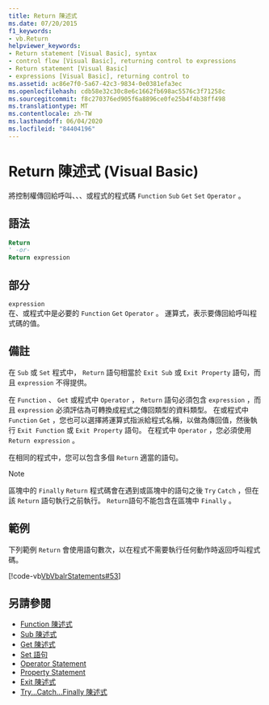 ```yaml
---
title: Return 陳述式
ms.date: 07/20/2015
f1_keywords:
- vb.Return
helpviewer_keywords:
- Return statement [Visual Basic], syntax
- control flow [Visual Basic], returning control to expressions
- Return statement [Visual Basic]
- expressions [Visual Basic], returning control to
ms.assetid: ac86e7f0-5a67-42c3-9834-0e0381efa3ec
ms.openlocfilehash: cdb58e32c30c8e6c1662fb698ac5576c3f71258c
ms.sourcegitcommit: f8c270376ed905f6a8896ce0fe25b4f4b38ff498
ms.translationtype: MT
ms.contentlocale: zh-TW
ms.lasthandoff: 06/04/2020
ms.locfileid: "84404196"
---
```

# <a name="return-statement-visual-basic"></a>Return 陳述式 (Visual Basic)
將控制權傳回給呼叫、、、或程式的程式碼 `Function` `Sub` `Get` `Set` `Operator` 。  
  
## <a name="syntax"></a>語法  
  
```vb  
Return  
' -or-  
Return expression  
```  
  
## <a name="part"></a>部分  
 `expression`  
 在、或程式中是必要的 `Function` `Get` `Operator` 。 運算式，表示要傳回給呼叫程式碼的值。  
  
## <a name="remarks"></a>備註  
 在 `Sub` 或 `Set` 程式中， `Return` 語句相當於 `Exit Sub` 或 `Exit Property` 語句，而且 `expression` 不得提供。  
  
 在 `Function` 、 `Get` 或程式中 `Operator` ， `Return` 語句必須包含 `expression` ，而且 `expression` 必須評估為可轉換成程式之傳回類型的資料類型。 在或程式中 `Function` `Get` ，您也可以選擇將運算式指派給程式名稱，以做為傳回值，然後執行 `Exit Function` 或 `Exit Property` 語句。 在程式中 `Operator` ，您必須使用 `Return expression` 。  
  
 在相同的程式中，您可以包含多個 `Return` 適當的語句。  
  
> [!NOTE]
> 區塊中的 `Finally` `Return` 程式碼會在遇到或區塊中的語句之後 `Try` `Catch` ，但在該 `Return` 語句執行之前執行。 `Return`語句不能包含在區塊中 `Finally` 。  
  
## <a name="example"></a>範例  
 下列範例 `Return` 會使用語句數次，以在程式不需要執行任何動作時返回呼叫程式碼。  
  
 [!code-vb[VbVbalrStatements#53](~/samples/snippets/visualbasic/VS_Snippets_VBCSharp/VbVbalrStatements/VB/Class1.vb#53)]  
  
## <a name="see-also"></a>另請參閱

- [Function 陳述式](function-statement.md)
- [Sub 陳述式](sub-statement.md)
- [Get 陳述式](get-statement.md)
- [Set 語句](set-statement.md)
- [Operator Statement](operator-statement.md)
- [Property Statement](property-statement.md)
- [Exit 陳述式](exit-statement.md)
- [Try...Catch...Finally 陳述式](try-catch-finally-statement.md)
